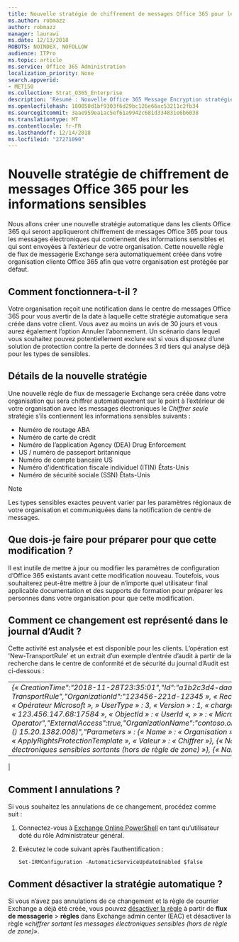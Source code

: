 ```yaml
---
title: Nouvelle stratégie de chiffrement de messages Office 365 pour les informations sensibles
ms.author: robmazz
author: robmazz
manager: laurawi
ms.date: 12/13/2018
ROBOTS: NOINDEX, NOFOLLOW
audience: ITPro
ms.topic: article
ms.service: Office 365 Administration
localization_priority: None
search.appverid:
- MET150
ms.collection: Strat_O365_Enterprise
description: 'Résumé : Nouvelle Office 365 Message Encryption stratégie pour plus d’informations sensibles.'
ms.openlocfilehash: 180050d1bf9303f6d29bc126e66ac53211c2fb34
ms.sourcegitcommit: 3aae959ea1ac5ef61a9942c681d334831e6b6038
ms.translationtype: MT
ms.contentlocale: fr-FR
ms.lasthandoff: 12/14/2018
ms.locfileid: "27271090"
---
```

# <a name="new-office-365-message-encryption-policy-for-sensitive-information"></a>Nouvelle stratégie de chiffrement de messages Office 365 pour les informations sensibles

Nous allons créer une nouvelle stratégie automatique dans les clients Office 365 qui seront appliqueront chiffrement de messages Office 365 pour tous les messages électroniques qui contiennent des informations sensibles et qui sont envoyées à l’extérieur de votre organisation. Cette nouvelle règle de flux de messagerie Exchange sera automatiquement créée dans votre organisation cliente Office 365 afin que votre organisation est protégée par défaut.

## <a name="how-will-this-work"></a>Comment fonctionnera-t-il ?

Votre organisation reçoit une notification dans le centre de messages Office 365 pour vous avertir de la date à laquelle cette stratégie automatique sera créée dans votre client. Vous avez au moins un avis de 30 jours et vous aurez également l’option Annuler l’abonnement. Un scénario dans lequel vous souhaitez pouvez potentiellement exclure est si vous disposez d’une solution de protection contre la perte de données 3 rd tiers qui analyse déjà pour les types de sensibles.

## <a name="new-policy-details"></a>Détails de la nouvelle stratégie

Une nouvelle règle de flux de messagerie Exchange sera créée dans votre organisation qui sera chiffrer automatiquement sur le point à l’extérieur de votre organisation avec les messages électroniques le *Chiffrer seule* stratégie s’ils contiennent les informations sensibles suivants :

- Numéro de routage ABA
- Numéro de carte de crédit
- Numéro de l’application Agency (DEA) Drug Enforcement
- US / numéro de passeport britannique
- Numéro de compte bancaire US
- Numéro d'identification fiscale individuel (ITIN) États-Unis
- Numéro de sécurité sociale (SSN) États-Unis

> [!Note]
> Les types sensibles exactes peuvent varier par les paramètres régionaux de votre organisation et communiquées dans la notification de centre de messages.

## <a name="what-do-i-need-to-do-to-prepare-for-this-change"></a>Que dois-je faire pour préparer pour que cette modification ?

Il est inutile de mettre à jour ou modifier les paramètres de configuration d’Office 365 existants avant cette modification nouveau. Toutefois, vous souhaiterez peut-être mettre à jour de n’importe quel utilisateur final applicable documentation et des supports de formation pour préparer les personnes dans votre organisation pour que cette modification.

## <a name="how-will-this-change-be-represented-in-the-audit-log"></a>Comment ce changement est représenté dans le journal d’Audit ?

Cette activité est analysée et est disponible pour les clients.  L’opération est 'New-TransportRule' et un extrait d’un exemple d’entrée d’audit à partir de la recherche dans le centre de conformité et de sécurité du journal d’Audit est ci-dessous :

|     |
| --- |
| *{« CreationTime":"2018-11-28T23:35:01","Id":"a1b2c3d4-daa0-4c4f-a019-03a1234a1b0c","Operation":"New-TransportRule","OrganizationId":"123456-221d-12345 », « RecordType » : 1, « ResultStatus » : « True », « UserKey » : « Opérateur Microsoft », » UserType » : 3, « Version » : 1, « charges de travail » : « Exchange », « ClientIP » : « 123.456.147.68:17584 », « ObjectId » : « UserId «, » » : « Microsoft Operator","ExternalAccess":true,"OrganizationName":"contoso.onmicrosoft.com","OriginatingServer":"CY4PR13MBXXXX () 15.20.1382.008)","Parameters » : {« Name » : « Organisation », « Valeur » : « d 123456-221-12346"{« Name » : « ApplyRightsProtectionTemplate », « Valeur » : « Chiffrer »}, {« Name » : « Nom », « Valeur » : « Chiffrer les messages électroniques sensibles sortants (hors de règle de zone) »}, {« Name » : » MessageContainsDataClassifications »... etc..*
 |

## <a name="how-do-i-opt-out"></a>Comment I annulations ?

Si vous souhaitez les annulations de ce changement, procédez comme suit :

1. Connectez-vous à [Exchange Online PowerShell](https://aka.ms/exopowershell) en tant qu’utilisateur doté du rôle Administrateur général.
2.  Exécutez le code suivant après l’authentification :

    ```
    Set-IRMConfiguration -AutomaticServiceUpdateEnabled $false
    ```

## <a name="how-do-i-disable-the-automatic-policy"></a>Comment désactiver la stratégie automatique ?

Si vous n’avez pas annulations de ce changement et la règle de courrier Exchange a déjà été créée, vous pouvez [désactiver la règle](https://docs.microsoft.com/exchange/security-and-compliance/mail-flow-rules/manage-mail-flow-rules#enable-or-disable-a-mail-flow-rule) à partir de **flux de messagerie** > **règles** dans Exchange admin center (EAC) et désactiver la règle «*chiffrer sortant les messages électroniques sensibles (hors de règle de zone)*».
